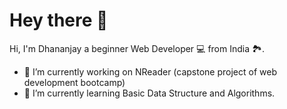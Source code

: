 # Hey there 👋
Hi, I'm Dhananjay a beginner Web Developer 💻 from India 🏞.
<!--
**dhanujadhav1/dhanujadhav1** is a ✨ _special_ ✨ repository because its `README.md` (this file) appears on your GitHub profile.

Here are some ideas to get you started:
-->

- 🔭 I’m currently working on NReader (capstone project of web development bootcamp)
- 🌱 I’m currently learning Basic Data Structure and Algorithms.

